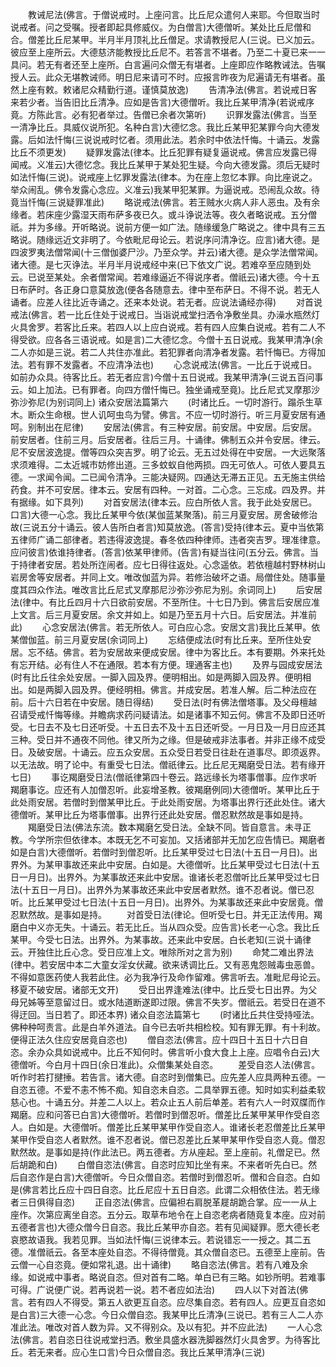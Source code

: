 <!-- { "loadSidebar": true } -->
　　教诫尼法(佛言。于僧说戒时。上座问言。比丘尼众遣何人来耶。今但取当时说戒者。问之受嘱。授者即起具修威仪。为白僧言)大德僧听。某处比丘尼僧和合。僧差比丘尼某甲。半月半月顶礼比丘僧足。求请教授尼人(三说。已义加云。彼应至上座所云。大德慈济能教授比丘尼不。若答言不堪者。乃至二十夏已来一一具问。若无有者还至上座所。白言遍问众僧无有堪者。上座即应作略教诫法。告嘱授人云。此众无堪教诫师。明日尼来请可不时。应报言昨夜为尼遍请无有堪者。虽然上座有敕。敕诸尼众精勤行道。谨慎莫放逸)
　　告清净法(佛言。若说戒日客来若少者。当告旧比丘清净。应如是告言)大德僧听。我比丘某甲清净(若说戒序竟。方陈此言。必有犯者举过。告僧已余者次第听)
　　识罪发露法(佛言。当至一清净比丘。具威仪说所犯。名种白言)大德忆念。我比丘某甲犯某罪今向大德发露。后如法忏悔(三说说戒时忆者。须用此法。若余时中依法忏悔。十诵云。发露比丘不须更发)
　　疑罪发露法(律本。比丘犯罪有疑复逼说戒。佛言应发露已得闻戒。义准云)大德忆念。我比丘某甲于某处犯生疑。今向大德发露。须后无疑时如法忏悔(三说)。说戒座上忆罪发露法(律本。为在座上忽忆本罪。向比座说之。举众闹乱。佛令发露心念应。义准云)我某甲犯某罪。为逼说戒。恐闹乱众故。待竟当忏悔(三说疑罪准此)
　　略说戒法(佛言。若王贼水火病人非人恶虫。及有余缘者。若床座少露湿天雨布萨多夜已久。或斗诤说法等。夜久者略说戒。五分僧祇。并为多缘。开听略说。说前方便一如广法。随缘缓急广略说之。律中具有三五略说。随缘远近文非明了。今依毗尼母论云。若说序问清净讫。应言)诸大德。是四波罗夷法僧常闻(十三僧伽婆尸沙。乃至众学。并云)诸大德。是众学法僧常闻。诸大德。是七灭诤法。半月半月说戒经中来(已下依文广说。若难卒至应随到处云。已说至某处。余者僧常闻。若难缘逼近不得说序者。僧祇云)诸大德。今十五日布萨时。各正身口意莫放逸(便各各随意去。律中至布萨日。不得不说。若无人诵者。应差人往比近寺诵之。还来本处说。若无者。应说法诵经亦得)
　　对首说戒法(佛言。若一比丘住处于说戒日。当诣说戒堂扫洒令净敷坐具。办澡水瓶然灯火具舍罗。若客比丘来。若四人以上应白说戒。若有四人应集白说戒。若有二人不得受欲。应各各三语说戒。如是言)二大德忆念。今僧十五日说戒。我某甲清净(余二人亦如是三说。若二人共住亦准此。若犯罪者向清净者发露。若忏悔已。方得加法。若有罪不发露者。不应清净法也)
　　心念说戒法(佛言。一比丘于说戒日。如前办众具。待客比丘。若无者应言)今僧十五日说戒。我某甲清净(三说五百问事云。如上加法。已有罪者。向四方僧忏悔已。独坐诵戒至竟)。比丘尼式叉摩那沙弥沙弥尼(为别词同上)
诸众安居法篇第六
　　(时诸比丘。一切时游行。蹋杀生草木。断众生命根。世人讥呵虫鸟为譬。佛言。不应一切时游行。听三月夏安居有通呵。别制出在尼律)
　　安居法(佛言。有三种安居。前安居。中安居。后安居。前安居者。住前三月。后安居者。往后三月。十诵律。佛制五众并令安居。律云。尼不安居波逸提。僧等四众突吉罗。明了论云。无五过处得在中安居。一大远聚落求须难得。二太近城市妨修出道。三多蚊蚁自他两损。四无可依人。可依人要具五德。一求闻令闻。二已闻令清净。三能决疑网。四通达无滞五正见。五无施主供给药食。并不可安居。律本云。安居有四种。一对首。二心念。三忘成。四及界。并有据缘。如下具列)
　　对首安居法(律本云。应白所依人言。我于此处安居已。口言)大德一心念。我比丘某甲今依(某伽蓝某聚落)。前三月夏安居。房舍破修治故(三说五分十诵云。彼人告所白者言)知莫放逸。(答言)受持(律本云。夏中当依第五律师广诵二部律者。若违得波逸提。春冬依四种律师。违者突吉罗。理准律意。应问彼言)依谁持律者。(答言)依某甲律师。(告言)有疑当往问(五分云。佛言。当于持律者安居。若处所迮闹者。应七日得往返处。心念遥依。若依檀越村野林树山岩房舍等安居者。并同上文。唯改伽蓝为异。若修治破坏之语。局僧住处。随事量度其四众作法。唯改言比丘尼式叉摩那尼沙弥沙弥尼为别。余词同上)
　　后安居法(律中。有比丘四月十六日欲前安居。不至所住。十七日乃到。佛言后安居应准上文言。后三月夏安居。余文并如上。如是乃至五月十六日。后安居法。并准前此)
　　心念安居法(佛言。若无所依人。可白应心念。安居文言)我比丘某甲。依某僧伽蓝。前三月夏安居(余词同上)
　　忘结便成法(时有比丘来。至所住处安居。忘不结。佛言。若为安居故来便成安居。律中为客比丘。本有要期。外来托处有忘开结。必有住人不在通限。若本有方便。理通客主也)
　　及界与园成安居法(时有比丘往余处安居。一脚入园及界。便明相出。如是两脚入园及界。便明相出。如是两脚入园及界。便经明相。佛言。并成安居。若准人解。后二种法应在前。后十六日若在中安居。随日得结)
　　受日法(时有佛法僧塔事。及父母檀越召请受戒忏悔等缘。并瞻病求药问疑请法。如是诸事不知云何。佛言不及即日还听受。七日去不及七日还听受。十五日去不及十五日还听受。一月日及一月日应还其三种。受日并不通夜不同他。律又所为之缘。但是破戒非法事者。并非正缘不成受日。及破安居。十诵云。应五众安居。五众受日若受日往赴在道事尽。即须返界。以无法故。明了论中。有重受七日法。僧祇律云。比丘尼无羯磨受日法。若有缘开七日)
　　事讫羯磨受日法(僧祇律第四十卷云。路远缘长为塔事僧事。应作求听羯磨事讫。应还有人加僧忍听。此妄增圣教。彼羯磨例同)大德僧听。某甲比丘于此处雨安居。若僧时到僧某甲比丘。于此处雨安居。为塔事出界行还此处住。诸大德僧听。某甲比丘为塔事僧事。出界行还此处安居。僧忍默然故是事如是持。
　　羯磨受日法(佛法东流。数本羯磨乞受日法。全缺不同。皆自意言。未寻正教。今学所宗但依律本。本既无乞不可妄加。又括诸部并无加乞应告情已。羯磨者如是白言)大德僧听。若僧时到僧忍听。比丘某甲受过七日法(十五日一月日)。出界外。为某甲事故还来此中安居。白如是。大德僧听。比丘某甲受过七日法(十五日一月日)。出界外。为某事故还来此中安居。谁诸长老忍僧听比丘某甲受过七日法(十五日一月日)。出界外为某事故还来此中安居者默然。谁不忍者说。僧已忍听。比丘某甲受过七日法(十五日一月日)。出界外。为某事故还来此中安居竟。僧忍默然故。是事如是持。
　　对首受日法(律论。但听受七日。并无正法传用。羯磨白中义亦无失。十诵云。若无比丘。当从四众受。应告言)长老一心念。我比丘某甲。今受七日法。出界外。为某事故。还来此中安居。白长老知(三说十诵律云。开独住比丘心念。受日应准上文。唯除所对之言为别)
　　命梵二难出界法(律中。若安居中本二大童女淫女伏藏。欲来诱调比丘。又有恶鬼怨贼毒虫恶兽。不得如意医药使人我若此住。必为我净行及命作留难。佛言听去。准毗尼母论云。移夏不破安居。诸部无文开)
　　受日出界逢难法(律中。比丘受七日出界。为父母兄姊等至意留过日。或水陆道断遂即过限。佛言不失岁。僧祇云。若受日在道不得迂回。当日若了。即还本界)
诸众自恣法篇第七
　　(时诸比丘共住受持哑法。佛种种呵责言。此是白羊外道法。自今已去听共相检校。知有罪无罪。有十利故。便得正法久住应安居竟自恣也)
　　僧自恣法(佛言。应十四日十五日十六日自恣。余办众具如说戒中。比丘不知何时。佛言听小食大食上上座。应唱令白云)大德僧听。今白月十四日(余日准此)。众僧集某处自恣。
　　差受自恣人法(佛言。听作时若打揵捶。若告言。诸大德。自恣时到僧集已。应先差人应具两种五德。一自恣五德。不爱不恚不怖不痴。知自恣未自恣。二具举罪五德。知时如实利益柔软慈心也。十诵五分。并差二人以上。若众止五人前后单差。若有六人一时双牒而作羯磨。应和问答已白言)大德僧听。若僧时到僧忍听。僧差比丘某甲某甲作受自恣人。白如是。大德僧听。僧差比丘某甲某甲作受自恣人。谁诸长老忍僧差比丘某甲某甲作受自恣人者默然。谁不忍者说。僧已忍差比丘某甲某甲作受自恣人竟。僧忍默然故。是事如是持(作此法已。两五德者。方从座起。至上座前。礼僧足已。然后胡跪和白)
　　白僧自恣法(佛言。自恣时应知比坐有来。不来者听先白已。然后自恣作是白言)大德僧听。今日众僧自恣。若僧时到僧忍听。僧和合自恣。白如是(佛言若比丘应十四日自恣。比丘尼应十五日自恣。此谓二众相依住法。若无缘者三日俱得自恣)
　　正自恣法(佛言。应偏袒右肩脱革屣胡跪合掌。应一一从上座作。次第应离坐自恣。五分云。取草布地令在上自恣老病者随竟复本座。应对前五德者言也)大德众僧今日自恣。我比丘某甲亦自恣。若有见闻疑罪。愿大德长老哀愍故语我。我若见罪。当如法忏悔(三说律本云。若说错忘一一授之。其二五德。准僧祇云。各至本座处自恣。不得待僧竟。其众僧自恣已。五德至上座前。告云僧一心自恣竟。便如常礼退。出十诵律)
　　略自恣法(佛言。若有八难及余缘。如说戒中事者。略说自恣。但对首有二略。单白已有三略。如钞所明。若难事可得。广说便广说。若再说若一说。若不者应如法治)
　　四人以下对首法(佛言。若有四人不得受。第五人欲更互自恣。应尽集自恣。若有四人。应更互自恣如是白言)三大德一心念。今日众僧自恣。我某甲比丘清净(三说已。若有三人二人亦准此法。唯改对首人数为异。又不得别众。及以有犯。并不应此法)
　　一人心念法(佛言。若自恣日往说戒堂扫洒。敷坐具盛水器洗脚器然灯火具舍罗。为待客比丘。若无来者。应心生口言)今日众僧自恣。我比丘某甲清净(三说)
